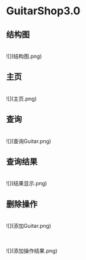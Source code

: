 # GuitarShop3.0
<h2>结构图</h2></br>
![](结构图.png)
<h2>主页</h2><br>
![](主页.png)
<h2>查询</h2><br>
![](查询Guitar.png)
<h2>查询结果</h2><br>
![](结果显示.png)
<h2>删除操作</h2><br>
![](添加Guitar.png)
<h2></h2><br>
![](添加操作结果.png)
